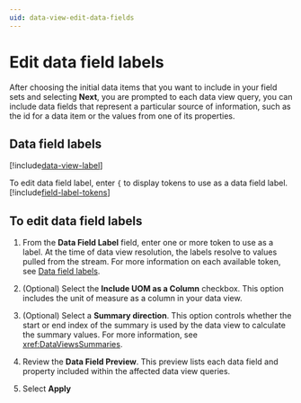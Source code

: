 ```yaml
---
uid: data-view-edit-data-fields
---
```


# Edit data field labels

After choosing the initial data items that you want to include in your field sets and selecting **Next**, you are prompted to  each data view query, you can include data fields that represent a particular source of information, such as the id for a data item or the values from one of its properties.

## Data field labels

[!include[data-view-label](../../_includes/data-view-label.md)]

To edit data field label, enter `{` to display tokens to use as a data field label. [!include[field-label-tokens](../../_includes/data-view-field-label-tokens.md)]

## To edit data field labels

1. From the **Data Field Label** field, enter one or more token to use as a label. At the time of data view resolution, the labels resolve to values pulled from the stream. For more information on each available token, see [Data field labels](#data-field-labels).

1. (Optional) Select the **Include UOM as a Column** checkbox. This option includes the unit of measure as a column in your data view.

1. (Optional) Select a **Summary direction**. This option controls whether the start or end index of the summary is used by the data view to calculate the summary values. For more information, see <xref:DataViewsSummaries>.

1. Review the **Data Field Preview**. This preview lists each data field and property included within the affected data view queries.

1. Select **Apply**
